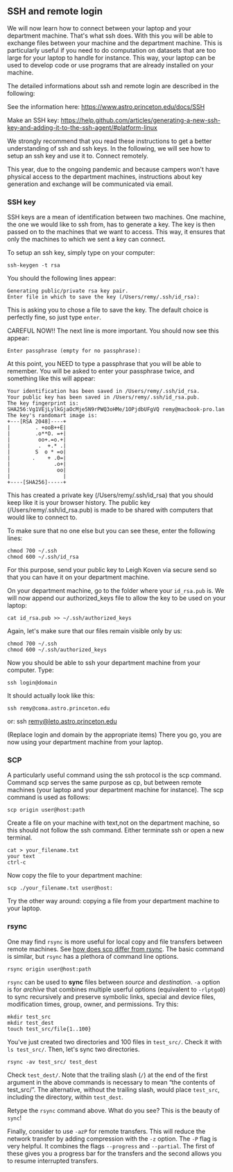 ## SSH and remote login

We will now learn how to connect between your laptop and your department machine. That's what ssh does. With this you will be able to exchange files between your machine and the department machine. This is particularly useful if you need to do computation on datasets that are too large for your laptop to handle for instance. This way, your laptop can be used to develop code or use programs that are already installed on your machine. 

The detailed informations about ssh and remote login are described in the following:

See the information here:
https://www.astro.princeton.edu/docs/SSH

Make an SSH key:
https://help.github.com/articles/generating-a-new-ssh-key-and-adding-it-to-the-ssh-agent/#platform-linux

We strongly recommend that you read these instructions to get a better understanding of ssh and ssh keys. In the following, we will see how to setup an ssh key and use it to. Connect remotely.

This year, due to the ongoing pandemic and because campers won't have physical access to the department machines, instructions about key generation and exchange will be communicated via email.

### SSH key

SSH keys are a mean of identification between two machines. One machine, the one we would like to ssh from, has to generate a key. The key is then passed on to the machines that we want to access. This way, it ensures that only the machines to which we sent a key can connect.

To setup an ssh key, simply type on your computer:

	ssh-keygen -t rsa

You should the following lines appear:

	Generating public/private rsa key pair.
	Enter file in which to save the key (/Users/remy/.ssh/id_rsa):

This is asking you to chose a file to save the key. The default choice is perfectly fine, so just type `enter`. 

CAREFUL NOW!! The next line is more important. You should now see this appear:
	
	Enter passphrase (empty for no passphrase):

At this point, you NEED to type a passphrase that you will be able to remember. You will be asked to enter your passphrase twice, and something like this will appear:

	Your identification has been saved in /Users/remy/.ssh/id_rsa.
	Your public key has been saved in /Users/remy/.ssh/id_rsa.pub.
	The key fingerprint is:
	SHA256:Vg1VEjLylkGjaOcMje5N9rPWQ3oHMe/1OPjdbUFgVQ remy@macbook-pro.lan
	The key's randomart image is:
	+---[RSA 2048]----+
	|        . +ooB++E|
	|        .o**O. =+|
	|         oo+.=o.+|
	|         .  +.* .|
	|        S  o * =o|
	|       .    + .0=|
	|              .o+|
	|               oo|
	|                 |
	+----[SHA256]-----+

This has created a private key (/Users/remy/.ssh/id_rsa) that you should keep like it is your browser history. The public key (/Users/remy/.ssh/id_rsa.pub) is made to be shared with computers that would like to connect to. 

To make sure that no one else but you can see these, enter the following lines:
	
	chmod 700 ~/.ssh
	chmod 600 ~/.ssh/id_rsa

For this purpose, send your public key to Leigh Koven via secure send so that you can have it on your department machine.

On your department machine, go to the folder where your `id_rsa.pub` is. We will now append our authorized_keys file to allow the key to be used on your laptop:

	cat id_rsa.pub >> ~/.ssh/authorized_keys

Again, let's make sure that our files remain visible only by us:

	chmod 700 ~/.ssh
	chmod 600 ~/.ssh/authorized_keys


Now you should be able to ssh your department machine from your computer.
Type:
	
	ssh login@domain 

It should actually look like this:
	
	ssh remy@coma.astro.princeton.edu
or:
	ssh remy@leto.astro.princeton.edu

(Replace login and domain by the appropriate items) There you go, you are now using your department machine from your laptop.

### SCP

A particularly useful command using the ssh protocol is the scp command. Command scp serves the same purpose as cp, but between remote machines (your laptop and your department machine for instance). The scp command is used as follows:

	scp origin user@host:path

Create a file on your machine with text,not on the department machine, so this should not follow the ssh command. Either terminate ssh or open a new terminal.

	cat > your_filename.txt
	your text
	ctrl-c

Now copy the file to your department machine:

	scp ./your_filename.txt user@host:

Try the other way around: copying a file from your department machine to your laptop.

### rsync


One may find `rsync` is more useful for local copy and file transfers between remote machines. See [how does scp differ from rsync](https://stackoverflow.com/questions/20244585/how-does-scp-differ-from-rsync). The basic command is similar, but `rsync` has a plethora of command line options.

```
rsync origin user@host:path
```

`rsync` can be used to **sync** files between _source_ and _destination_. `-a` option is for _archive_ that combines multiple userful options (equivalent to `-rlptgoD`) to sync recursively and preserve symbolic links, special and device files, modification times, group, owner, and permissions. Try this:

```
mkdir test_src
mkdir test_dest
touch test_src/file{1..100}
```

You've just created two directories and 100 files in `test_src/`. Check it with `ls test_src/`. Then, let's sync two directories.

```
rsync -av test_src/ test_dest
```

Check `test_dest/`. Note that the trailing slash (`/`) at the end of the first argument in the above commands is necessary to mean “the contents of test_src/”. The alternative, without the trailing slash, would place `test_src`, including the directory, within `test_dest`.

Retype the `rsync` command above. What do you see? This is the beauty of `sync`!

Finally, consider to use `-azP` for remote transfers. This will reduce the network transfer by adding compression with the `-z` option. The `-P` flag is very helpful. It combines the flags `--progress` and `--partial`. The first of these gives you a progress bar for the transfers and the second allows you to resume interrupted transfers.
